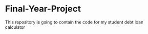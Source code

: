 # Final-Year-Project
This repository is going to contain the code for my student debt loan calculator
